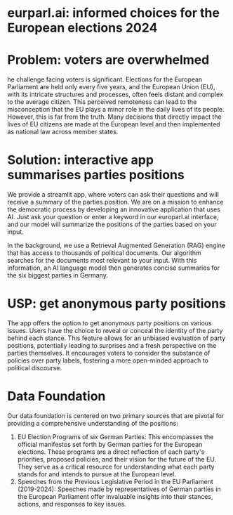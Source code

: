 # eurparl.ai: informed choices for the European elections 2024

# Problem: voters are overwhelmed
he challenge facing voters is significant. Elections for the European Parliament are held only every five years, and the European Union (EU), with its intricate structures and processes, often feels distant and complex to the average citizen. This perceived remoteness can lead to the misconception that the EU plays a minor role in the daily lives of its people. However, this is far from the truth. Many decisions that directly impact the lives of EU citizens are made at the European level and then implemented as national law across member states.

# Solution: interactive app summarises parties positions
We provide a streamlit app, where voters can ask their questions and will receive a summary of the parties position.  We are on a mission to enhance the democratic process by developing an innovative application that uses AI. Just ask your question or enter a keyword in our europarl.ai interface, and our model will summarize the positions of the parties based on your input.

In the background, we use a Retrieval Augmented Generation (RAG) engine that has access to thousands of political documents. Our algorithm searches for the documents most relevant to your input. With this information, an AI language model then generates concise summaries for the six biggest parties in Germany.

# USP: get anonymous party positions 
The app offers the option to get anonymous party positions on various issues. Users have the choice to reveal or conceal the identity of the party behind each stance. This feature allows for an unbiased evaluation of party positions, potentially leading to surprises and a fresh perspective on the parties themselves. It encourages voters to consider the substance of policies over party labels, fostering a more open-minded approach to political discourse.

# Data Foundation
Our data foundation is centered on two primary sources that are pivotal for providing a comprehensive understanding of the positions:
1) EU Election Programs of six German Parties:
This encompasses the official manifestos set forth by German parties for the European elections. These programs are a direct reflection of each party's priorities, proposed policies, and their vision for the future of the EU. They serve as a critical resource for understanding what each party stands for and intends to pursue at the European level.
2) Speeches from the Previous Legislative Period in the EU Parliament (2019-2024): Speeches made by representatives of German parties in the European Parliament offer invaluable insights into their stances, actions, and responses to key issues.
